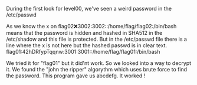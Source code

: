 During the first look for level00, we've seen a weird password in the
/etc/passwd

As we know the x on flag02:x:3002:3002::/home/flag/flag02:/bin/bash means that
the password is hidden and hashed in SHA512 in the /etc/shadow and this file is
protected. But in the /etc/passwd file there is a line where the x is not here
but the hashed passwd is in clear text.
flag01:42hDRfypTqqnw:3001:3001::/home/flag/flag01:/bin/bash

We tried it for "flag01" but it did'nt work. So we looked into a way to decrypt
it. We found the "john the ripper" algorythm which uses brute force to find the
password. This program gave us abcdefg. It worked !
